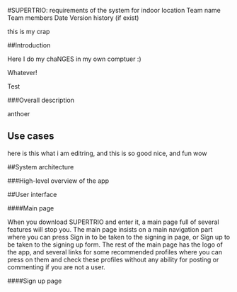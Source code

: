 #SUPERTRIO: requirements of the system for indoor location
Team name
Team members
Date
Version history (if exist)

this is my crap

##Introduction

Here I do my chaNGES in my own comptuer :)

Whatever!

Test

###Overall description

anthoer 

## Use cases
here is this what i am editring, and this is so good nice, and fun wow

##System architecture

###High-level overview of the app




##User interface

####Main page

When you download SUPERTRIO and enter it, a main page full of several features will stop you. The main page insists
on a main navigation part where you can press Sign in to be taken to the signing in page, or Sign up to be taken
to the signing up form. The rest of the main page has the logo of the app, and several links for some recommended profiles where you can press on them and check these profiles without any ability for posting or commenting if you
are not a user.

####Sign up page


